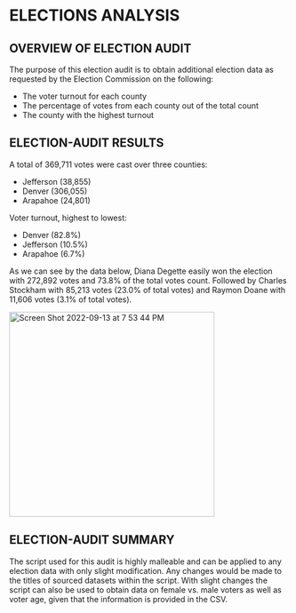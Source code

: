 # ELECTIONS ANALYSIS

## OVERVIEW OF ELECTION AUDIT

The purpose of this election audit is to obtain additional election data as requested by the Election Commission on the following:

- The voter turnout for each county
- The percentage of votes from each county out of the total count
- The county with the highest turnout

## ELECTION-AUDIT RESULTS

A total of 369,711 votes were cast over three counties:
  - Jefferson (38,855)
  - Denver (306,055)
  - Arapahoe (24,801)
  
 Voter turnout, highest to lowest:
  - Denver (82.8%)
  - Jefferson (10.5%)
  - Arapahoe (6.7%)
  
  As we can see by the data below, Diana Degette easily won the election with 272,892 votes and 73.8% of the total votes count. Followed by Charles Stockham with 85,213 votes (23.0% of total votes) and Raymon Doane with 11,606 votes (3.1% of total votes).
 
<img width="369" alt="Screen Shot 2022-09-13 at 7 53 44 PM" src="https://user-images.githubusercontent.com/111521163/190031138-72fce09f-e459-47e6-a885-766c6f89b8f8.png">

## ELECTION-AUDIT SUMMARY

The script used for this audit is highly malleable and can be applied to any election data with only slight modification. Any changes would be made to the titles of sourced datasets within the script. With slight changes the script can also be used to obtain data on female vs. male voters as well as voter age, given that the information is provided in the CSV.
